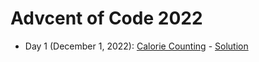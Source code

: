 # Advcent of Code 2022

* Day 1 (December 1, 2022): [Calorie Counting](https://adventofcode.com/2022/day/1) - [Solution]()